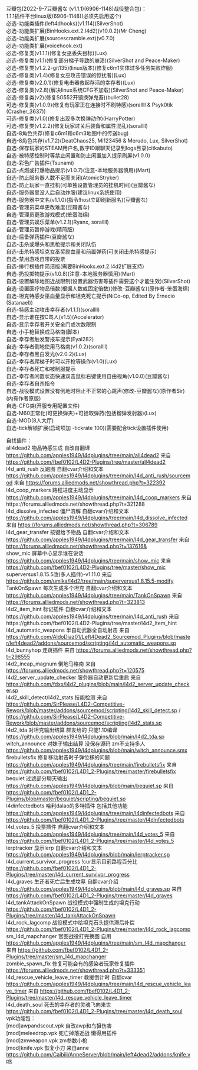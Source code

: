 豆瓣包(2022-9-7豆瓣酱な (v1.1.1)(6906-1148)战役整合包)：  
1.1.1插件平台linux版(6906-1148)(必须先启用这个)  
必选-功能类插件(left4dhooks)(v1.114)(SilverShot)  
必选-功能类扩展(BinHooks.ext.2.l4d2)(v10.0.2)(Mr Cheng)  
必选-功能类扩展(sourcescramble.ext)(v0.7.0)  
必选-功能类扩展(voicehook.ext)  
必选-修复类(v1.1.1)(修复女巫丢失目标)(Lux)  
必选-修复类(v1.1)(修复部分梯子导致的崩溃)(SilverShot and Peace-Maker)  
必选-修复类(v1.2.2-git135)(linux版本)(修复c6m1实体过多任务失败炸服)  
必选-修复类(v1.4)(修复女巫攻击错误的惊扰者)(Lux)  
必选-修复类(v2.0.1)(修复电击器救起存活的幸存者)(Lux)  
必选-修复类(v2.8)(解决linux系统CFG不加载)(SilverShot and Peace-Maker)  
必选-修复类(v2)(修复SG552开镜换弹鬼畜)(bullet28)  
可选-修复类(v1.0.9)(修复有玩家正在连接时不刷特感)(sorallll & Psyk0tik (Crasher_3637))  
可选-修复类(v1.0)(修复出现多次换弹动作)(HarryPotter)  
可选-修复类(v1.2.2)(修复玩家过关后装备和属性混乱)(sorallll)  
自选-8角色共存(修复c6m1和c6m3地图中的传送bug)  
自选-8角色共存(v1.7.2)(DeatChaos25, Mi123456 & Merudo, Lux, SilverShot)  
自选-保存玩家的STEAM用户名,数字ID跟聊天记录到logs目录(citkabuto)  
自选-被特感控制时等禁止闲置和防止闲置加入提示刷屏(v1.0.0)  
自选-彩色广告插件(Tsunami)  
自选-点燃或打爆物品提示(v1.0.7)(注意-本地服务器慎用)(Mart)  
自选-防止服务器人数不足而关闭(AtomicStryker)  
自选-防止玩家一直挂机(可单独设置管理员的挂机时间)(豆瓣酱な)  
自选-服务器里没人后自动炸服(建议linux系统使用)  
自选-服务器中文名(v1.1.0)(指令!host立即刷新服名)(豆瓣酱な)  
自选-管理员菜单更改难度(豆瓣酱な)  
自选-管理员更改游戏模式(笨蛋海绵)  
自选-管理员娱乐菜单(v1.2.1)(Ryanx, sorallll)  
自选-管理员暂停游戏(精简版)  
自选-后备弹药插件(豆瓣酱な)  
自选-击杀或爆头和黑枪提示和关闭队伤  
自选-击杀特感坦克女巫奖励血量和前置弹药(可关闭击杀特感提示)  
自选-禁用游戏自带的投票  
自选-排行榜插件简洁版(需要BinHooks.ext.2.l4d2扩展支持)  
自选-扔投掷物提示(v1.0.8)(注意-本地服务器慎用)(Mart)  
自选-设置解除地图近战限制(设置武器伤害等插件需要这个才能生效)(SilverShot)  
自选-设置医疗物品倍数(根据人数或固定倍数)(修改-豆瓣酱な)(原作者-笨蛋海绵)  
自选-坦克特感女巫血量显示和坦克死亡提示(NiCo-op, Edited By Ernecio (Satanael))  
自选-特感主动攻击幸存者(v1.1.1)(sorallll)  
自选-显示谁在按C骂人(v1.5)(Accelerator)  
自选-显示幸存者开关安全门或次数限制  
自选-小手枪替换成马格南(脚本)  
自选-幸存者触发警报车提示(Eyal282)  
自选-幸存者倒地使用马格南(v1.0.2)(sorallll)  
自选-幸存者黑白发光(v2.0.2)(Lux)  
自选-幸存者爬梯子时可以开枪等操作(v1.0)(Lux)  
自选-幸存者死亡和被制服提示  
自选-幸存者闲置状态快速双击鼠标右键使用自由视角(v1.0.0)(豆瓣酱な)  
自选-幸存者自杀指令  
自选-战役模式设置没有倒地时阻止不正常的心跳声(修改-豆瓣酱な)(原作者Sir)(内有作者原版)  
自选-CFG类(开服专用配置文件)  
自选-M60正常化(可更换弹夹)+可拾取弹药(包括榴弹发射器)(Lux)  
自选-MOD(8人大厅)  
自选-tick解锁扩展(启动项加 -tickrate 100)(需要配合tick设置插件使用)  

自找插件：  
all4dead2 物品特感生成 自改自翻译 https://github.com/apples1949/l4dplugins/tree/main/all4dead2 来自 https://github.com/fbef0102/L4D2-Plugins/tree/master/all4dead2  
l4d_anti_rush 反跑图 自翻cvar介绍和文本 https://github.com/apples1949/l4dplugins/tree/main/l4d_anti_rush/sourcemod 来自 https://forums.alliedmods.net/showthread.php?t=322392  
l4d_coop_markers 路程进度主动显示 https://github.com/apples1949/l4dplugins/tree/main/l4d_coop_markers 来自https://forums.alliedmods.net/showthread.php?t=321288  
l4d_dissolve_infected 僵尸溶解 自翻cvar介绍和文本 https://github.com/apples1949/l4dplugins/tree/main/l4d_dissolve_infected 来自 https://forums.alliedmods.net/showthread.php?t=306789  
l4d_gear_transfer 按键给予物品 自翻cvar介绍和文本 https://github.com/apples1949/l4dplugins/tree/main/l4d_gear_transfer 来自 https://forums.alliedmods.net/showthread.php?t=137616&  
show_mic 屏幕中心显示谁在说话 https://github.com/apples1949/l4dplugins/tree/main/show_mic 来自 https://github.com/fbef0102/L4D2-Plugins/tree/master/show_mic  
superversus1.8.15.5改(多人插件)-v1.11.0  来自 https://github.com/umlka/l4d2/tree/main/superversus1.8.15.5-modify  
TankOnSpawn 每次生成多个坦克 自翻cvar介绍和文本 https://github.com/apples1949/l4dplugins/tree/main/TankOnSpawn 来自 https://forums.alliedmods.net/showthread.php?t=323813  
l4d2_item_hint 标记插件 自翻cvar介绍和文本 https://github.com/apples1949/l4dplugins/tree/main/l4d_anti_rush 来自https://github.com/fbef0102/L4D2-Plugins/tree/master/l4d2_item_hint  
l4d_automatic_weapons 半自动武器全自动射击 来自 https://github.com/AldoDiaz01/Left4Dead2_Sourcemod_Plugins/blob/master/left4dead2/addons/sourcemod/scripting/l4d_automatic_weapons.sp
l4d_bunnyhop 连跳插件 来自 https://forums.alliedmods.net/showthread.php?t=298555  
l4d2_incap_magnum 倒地马格南 来自 https://forums.alliedmods.net/showthread.php?t=120575  
l4d2_server_update_checker 服务器自动更新后重启 来自 https://github.com/fdxx/l4d2_plugins/blob/main/l4d2_server_update_checker.sp  
l4d2_skill_detect/l4d2_stats 技能检测 来自 https://github.com/SirPlease/L4D2-Competitive-Rework/blob/master/addons/sourcemod/scripting/l4d2_skill_detect.sp / https://github.com/SirPlease/L4D2-Competitive-Rework/blob/master/addons/sourcemod/scripting/l4d2_stats.sp  
l4d2_tda 对坦克输出结算 群友给的 只能1.10编译 https://github.com/apples1949/l4dplugins/blob/main/l4d2_tda.sp  
witch_announce 对妹子输出结算 没保存源码 zm不支持多人 https://github.com/apples1949/l4dplugins/blob/main/witch_announce.smx  
firebulletsfix 修复移动射击时子弹位移的问题 https://github.com/apples1949/l4dplugins/tree/main/firebulletsfix 来自 https://github.com/fbef0102/L4D1_2-Plugins/tree/master/firebulletsfix  
bequiet 过滤部分聊天输出 https://github.com/apples1949/l4dplugins/blob/main/bequiet.sp 来自 https://github.com/fbef0102/L4D1_2-Plugins/blob/master/bequiet/scripting/bequiet.sp  
l4dinfectedbots 哈利dalao的多特插件 包括其他功能 https://github.com/apples1949/l4dplugins/tree/main/l4dinfectedbots 来自 https://github.com/fbef0102/L4D1_2-Plugins/tree/master/l4dinfectedbots  
l4d_votes_5 投票插件 自翻cvar介绍和文本 https://github.com/apples1949/l4dplugins/tree/main/l4d_votes_5 来自 https://github.com/fbef0102/L4D1_2-Plugins/tree/master/l4d_votes_5  
lerptracker 显示lerp 自翻cvar介绍和文本 https://github.com/apples1949/l4dplugins/blob/main/lerptracker.sp  
l4d_current_survivor_progress !cur显示目前路程百分比 https://github.com/fbef0102/L4D1_2-Plugins/tree/master/l4d_current_survivor_progress  
l4d_graves 生还者死亡后生成坟墓 自翻cvar介绍 https://github.com/apples1949/l4dplugins/blob/main/l4d_graves.sp 来自 https://github.com/fbef0102/L4D1_2-Plugins/tree/master/l4d_graves  
l4d_tankAttackOnSpawn 战役模式中强制生成的坦克行动 https://github.com/fbef0102/L4D1_2-Plugins/tree/master/l4d_tankAttackOnSpawn  
l4d_rock_lagcomp 战役模式中给坦克石头提供滞后补偿 https://github.com/fbef0102/L4D1_2-Plugins/tree/master/l4d_rock_lagcomp  
sm_l4d_mapchanger 官图战役打完换图 自用 https://github.com/apples1949/l4dplugins/tree/main/sm_l4d_mapchanger 来自 https://github.com/fbef0102/L4D1_2-Plugins/tree/master/sm_l4d_mapchanger  
zombie_spawn_fix 修复可能会有的感染者玩家修复插件 https://forums.alliedmods.net/showthread.php?t=333351  
l4d_rescue_vehicle_leave_timer 救援倒计时 自翻cvar https://github.com/apples1949/l4dplugins/tree/main/l4d_rescue_vehicle_leave_timer 来自 https://github.com/fbef0102/L4D1_2-Plugins/tree/master/l4d_rescue_vehicle_leave_timer  
l4d_death_soul 死去的幸存者的灵魂飞向来世 https://github.com/fbef0102/L4D1_2-Plugins/tree/master/l4d_death_soul  
vpk功能包：  
[mod]awpandscout.vpk 自改awp和鸟狙伤害  
[mod]meleedrop.vpk 死亡掉落近战 懒得用插件  
[mod]zmweapon.vpk zm参数小枪  
[mod]knife.vpk 恢复小刀 来自anne https://github.com/Caibiii/AnneServer/blob/main/left4dead2/addons/knife.vpk  
